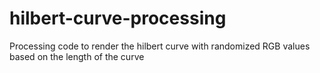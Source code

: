 # hilbert-curve-processing
Processing code to render the hilbert curve with randomized RGB values based on the length of the curve
